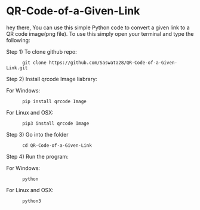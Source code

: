 # QR-Code-of-a-Given-Link
hey there, You can use this simple Python code to convert a given link to a QR code image(png file).
To use this simply open your terminal and type the following:

Step 1) To clone github repo:

          git clone https://github.com/Saswata28/QR-Code-of-a-Given-Link.git

Step 2) Install qrcode Image liabrary:

For Windows: 
          
          pip install qrcode Image
For Linux and OSX:
          
          pip3 install qrcode Image

Step 3) Go into the folder 

          cd QR-Code-of-a-Given-Link

Step 4) Run the program:

For Windows: 
          
          python 
For Linux and OSX:
          
          python3
          
